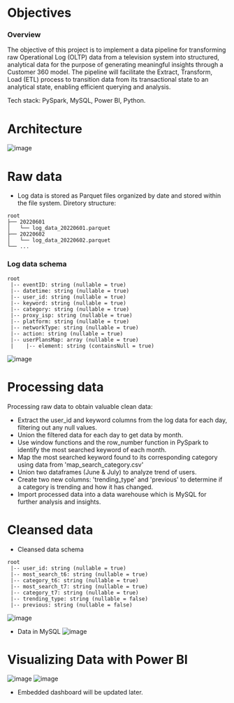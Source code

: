 # Objectives
### Overview
The objective of this project is to implement a data pipeline for transforming raw Operational Log (OLTP) data from a television system into structured, analytical data for the purpose of generating meaningful insights through a Customer 360 model. The pipeline will facilitate the Extract, Transform, Load (ETL) process to transition data from its transactional state to an analytical state, enabling efficient querying and analysis.

Tech stack: PySpark, MySQL, Power BI, Python.

# Architecture
![image](https://github.com/doanminhquan/The_ETL_job_transforms_and_analyzes_log_data_from_Television_Platform/assets/89577025/3b2d08de-e2b6-42b0-872f-bbded6c303f4)


# Raw data
- Log data is stored as Parquet files organized by date and stored within the file system. Diretory structure:
```
root
├── 20220601
│   └── log_data_20220601.parquet
├── 20220602
│   └── log_data_20220602.parquet
└── ...
```
### Log data schema
```
root
 |-- eventID: string (nullable = true)
 |-- datetime: string (nullable = true)
 |-- user_id: string (nullable = true)
 |-- keyword: string (nullable = true)
 |-- category: string (nullable = true)
 |-- proxy_isp: string (nullable = true)
 |-- platform: string (nullable = true)
 |-- networkType: string (nullable = true)
 |-- action: string (nullable = true)
 |-- userPlansMap: array (nullable = true)
 |    |-- element: string (containsNull = true)
```
![image](https://github.com/doanminhquan/The_ETL_job_transforms_and_analyzes_log_data_from_Television_Platform/assets/89577025/4d3fa563-fab1-45ae-9dbe-6821f7170d71)

# Processing data
Processing raw data to obtain valuable clean data:
- Extract the user_id and keyword columns from the log data for each day, filtering out any null values.
- Union the filtered data for each day to get data by month.
- Use window functions and the row_number function in PySpark to identify the most searched keyword of each month.
- Map the most searched keyword found to its corresponding category using data from 'map_search_category.csv'
- Union two dataframes (June & July) to analyze trend of users.
- Create two new columns: 'trending_type' and 'previous' to determine if a category is trending and how it has changed.
- Import processed data into a data warehouse which is MySQL for further analysis and insights.

# Cleansed data
- Cleansed data schema
```
root
 |-- user_id: string (nullable = true)
 |-- most_search_t6: string (nullable = true)
 |-- category_t6: string (nullable = true)
 |-- most_search_t7: string (nullable = true)
 |-- category_t7: string (nullable = true)
 |-- trending_type: string (nullable = false)
 |-- previous: string (nullable = false)
 ```
![image](https://github.com/doanminhquan/The_ETL_job_transforms_and_analyzes_log_data_from_Television_Platform/assets/89577025/ff90e35b-da09-426e-aeef-ef8b8c994aa3)

- Data in MySQL
![image](https://github.com/doanminhquan/The_ETL_job_transforms_and_analyzes_log_data_from_Television_Platform/assets/89577025/63e1f4ca-0cba-4699-a0b1-05bb53e4344d)

# Visualizing Data with Power BI
![image](https://github.com/doanminhquan/The_ETL_job_transforms_and_analyzes_log_data_from_Television_Platform/assets/89577025/64dd3ff8-3fb4-4269-ad1a-6b49aebb1b11)
![image](https://github.com/doanminhquan/The_ETL_job_transforms_and_analyzes_log_data_from_Television_Platform/assets/89577025/c559a879-05ba-4a84-8f04-6e721ccbc81f)
- Embedded dashboard will be updated later.

